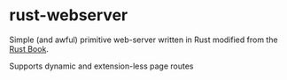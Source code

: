 # rust-webserver

Simple (and awful) primitive web-server written in Rust modified from the [Rust Book](https://doc.rust-lang.org/book/ch20-00-final-project-a-web-server.html).

Supports dynamic and extension-less page routes